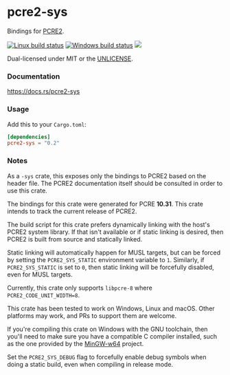 pcre2-sys
=========
Bindings for [PCRE2](https://www.pcre.org/).

[![Linux build status](https://api.travis-ci.org/BurntSushi/rust-pcre2.png)](https://travis-ci.org/BurntSushi/rust-pcre2)
[![Windows build status](https://ci.appveyor.com/api/projects/status/github/BurntSushi/rust-pcre2?svg=true)](https://ci.appveyor.com/project/BurntSushi/rust-pcre2)
[![](https://img.shields.io/crates/v/pcre2-sys.svg)](https://crates.io/crates/pcre2-sys)

Dual-licensed under MIT or the [UNLICENSE](https://unlicense.org/).


### Documentation

https://docs.rs/pcre2-sys


### Usage

Add this to your `Cargo.toml`:

```toml
[dependencies]
pcre2-sys = "0.2"
```


### Notes

As a `-sys` crate, this exposes only the bindings to PCRE2 based on the header
file. The PCRE2 documentation itself should be consulted in order to use this
crate.

The bindings for this crate were generated for PCRE **10.31**. This crate
intends to track the current release of PCRE2.

The build script for this crate prefers dynamically linking with the host's
PCRE2 system library. If that isn't available or if static linking is desired,
then PCRE2 is built from source and statically linked.

Static linking will automatically happen for MUSL targets, but can be forced by
setting the `PCRE2_SYS_STATIC` environment variable to `1`. Similarly, if
`PCRE2_SYS_STATIC` is set to `0`, then static linking will be forcefully
disabled, even for MUSL targets.

Currently, this crate only supports `libpcre-8` where
`PCRE2_CODE_UNIT_WIDTH=8`.

This crate has been tested to work on Windows, Linux and macOS. Other platforms
may work, and PRs to support them are welcome.

If you're compiling this crate on Windows with the GNU toolchain, then you'll
need to make sure you have a compatible C compiler installed, such as the one
provided by the [MinGW-w64](https://www.mingw-w64.org/) project.

Set the `PCRE2_SYS_DEBUG` flag to forcefully enable debug symbols when doing a
static build, even when compiling in release mode.
